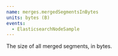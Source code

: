 ```yaml
---
name: merges.mergedSegmentsInBytes
units: bytes (B)
events:
  - ElasticsearchNodeSample
---
```


The size of all merged segments, in bytes.
